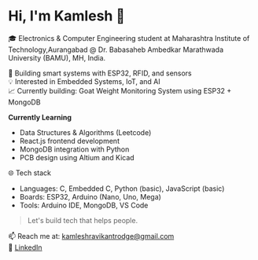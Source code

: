 # Hi, I'm Kamlesh 👋

🎓 Electronics & Computer Engineering student at Maharashtra Institute of Technology,Aurangabad @ Dr. Babasaheb Ambedkar Marathwada University (BAMU), MH, India.

🔧 Building smart systems with ESP32, RFID, and sensors  
💡 Interested in Embedded Systems, IoT, and AI  
📈 Currently building: Goat Weight Monitoring System using ESP32 + MongoDB  

**Currently Learning**
- Data Structures & Algorithms (Leetcode)
- React.js frontend development
- MongoDB integration with Python
- PCB design using Altium and Kicad

🌐 Tech stack
- Languages: C, Embedded C, Python (basic), JavaScript (basic)
- Boards: ESP32, Arduino (Nano, Uno, Mega)
- Tools: Arduino IDE, MongoDB, VS Code

> Let's build tech that helps people.

📫 Reach me at: kamleshravikantrodge@gmail.com  
🔗 [LinkedIn](https://linkedin.com/in/kamlesh-rodge)
